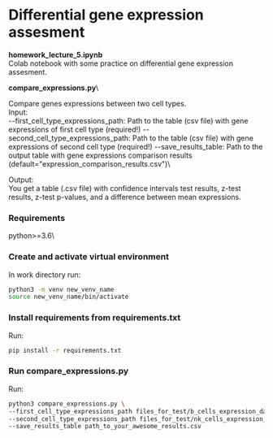 # Differential gene expression assesment

**homework_lecture_5.ipynb**\
Colab notebook with some practice on differential gene expression assesment.

**compare_expressions.py**\

Compare genes expressions between two cell types.\
Input:\
--first_cell_type_expressions_path: Path to the table (csv file) with gene expressions of first cell type (required!)
--second_cell_type_expressions_path: Path to the table (csv file) with gene expressions of second cell type (required!)
--save_results_table: Path to the output table with gene expressions comparison results (default="expression_comparison_results.csv")\

Output:\
You get a table (.csv file) with confidence intervals test results, z-test results, z-test p-values, and a difference between mean expressions.

### Requirements
python>=3.6\

### Create and activate virtual environment
In work directory run:
~~~sh
python3 -m venv new_venv_name
source new_venv_name/bin/activate
~~~

### Install requirements from requirements.txt
Run:
~~~sh
pip install -r requirements.txt
~~~

### Run compare_expressions.py
Run:
~~~sh
python3 compare_expressions.py \
--first_cell_type_expressions_path files_for_test/b_cells_expression_data.csv \
--second_cell_type_expressions_path files_for_test/nk_cells_expression_data.csv \
--save_results_table path_to_your_awesome_results.csv
~~~
